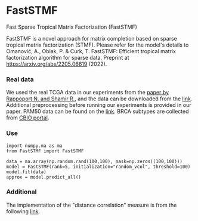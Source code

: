 # FastSTMF

Fast Sparse Tropical Matrix Factorization (FastSTMF)

FastSTMF is a novel approach for matrix completion based on sparse tropical matrix factorization (STMF). Please refer for the model's details to Omanović, A., Oblak, P. & Curk, T. FastSTMF: Efficient tropical matrix factorization algorithm for sparse data. Preprint at https://arxiv.org/abs/2205.06619 (2022).

### Real data
We used the real TCGA data in our experiments from the [paper by Rappoport N. and Shamir R.](https://academic.oup.com/nar/article/46/20/10546/5123392), and the data can be downloaded from the [link](http://acgt.cs.tau.ac.il/multi_omic_benchmark/download.html). Additional preprocessing before running our experiments is provided in our paper. PAM50 data can be found on the [link](https://github.com/CSB-IG/pa3bc/tree/master/bioclassifier\_R). BRCA subtypes are collected from [CBIO portal](https://www.cbioportal.org/).

### Use
```
import numpy.ma as ma
from FastSTMF import FastSTMF

data = ma.array(np.random.rand(100,100), mask=np.zeros((100,100)))
model = FastSTMF(rank=5, initialization="random_vcol", threshold=100)
model.fit(data)
approx = model.predict_all()
```

### Additional

The implementation of the "distance correlation" measure is from the following [link](https://gist.github.com/SherazKhan/4b2fe45c50a402dd73990c98450b2c89).
